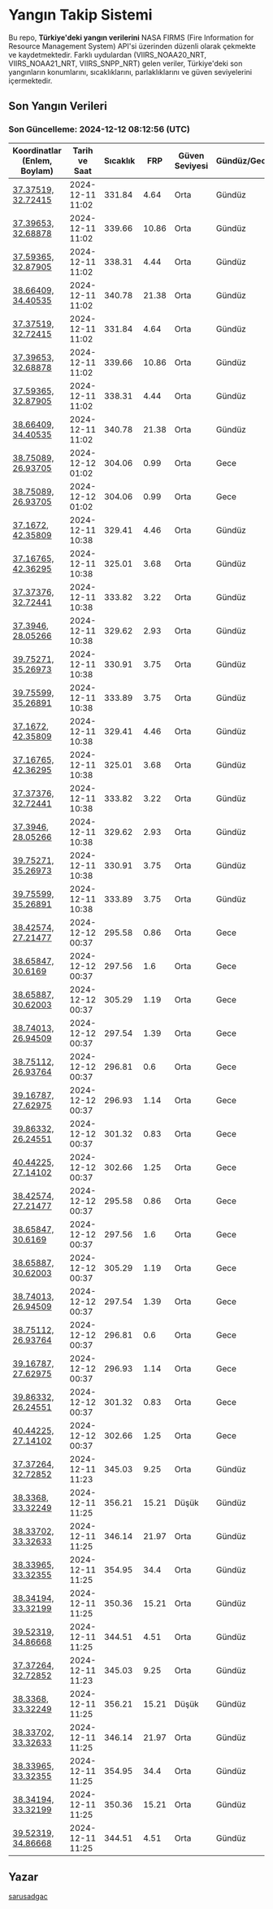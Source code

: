 # Yangın Takip Sistemi

Bu repo, **Türkiye'deki yangın verilerini** NASA FIRMS (Fire Information for Resource Management System) API'si üzerinden düzenli olarak çekmekte ve kaydetmektedir. Farklı uydulardan (VIIRS_NOAA20_NRT, VIIRS_NOAA21_NRT, VIIRS_SNPP_NRT) gelen veriler, Türkiye'deki son yangınların konumlarını, sıcaklıklarını, parlaklıklarını ve güven seviyelerini içermektedir.

## Son Yangın Verileri
### Son Güncelleme: 2024-12-12 08:12:56 (UTC)

| Koordinatlar (Enlem, Boylam) | Tarih ve Saat | Sıcaklık | FRP | Güven Seviyesi | Gündüz/Gece |
|-----------------------------|----------------|----------|-----|----------------|-------------|
| [37.37519, 32.72415](https://www.google.com/maps?q=37.37519,32.72415) | 2024-12-11 11:02 | 331.84 | 4.64 | Orta | Gündüz |
| [37.39653, 32.68878](https://www.google.com/maps?q=37.39653,32.68878) | 2024-12-11 11:02 | 339.66 | 10.86 | Orta | Gündüz |
| [37.59365, 32.87905](https://www.google.com/maps?q=37.59365,32.87905) | 2024-12-11 11:02 | 338.31 | 4.44 | Orta | Gündüz |
| [38.66409, 34.40535](https://www.google.com/maps?q=38.66409,34.40535) | 2024-12-11 11:02 | 340.78 | 21.38 | Orta | Gündüz |
| [37.37519, 32.72415](https://www.google.com/maps?q=37.37519,32.72415) | 2024-12-11 11:02 | 331.84 | 4.64 | Orta | Gündüz |
| [37.39653, 32.68878](https://www.google.com/maps?q=37.39653,32.68878) | 2024-12-11 11:02 | 339.66 | 10.86 | Orta | Gündüz |
| [37.59365, 32.87905](https://www.google.com/maps?q=37.59365,32.87905) | 2024-12-11 11:02 | 338.31 | 4.44 | Orta | Gündüz |
| [38.66409, 34.40535](https://www.google.com/maps?q=38.66409,34.40535) | 2024-12-11 11:02 | 340.78 | 21.38 | Orta | Gündüz |
| [38.75089, 26.93705](https://www.google.com/maps?q=38.75089,26.93705) | 2024-12-12 01:02 | 304.06 | 0.99 | Orta | Gece |
| [38.75089, 26.93705](https://www.google.com/maps?q=38.75089,26.93705) | 2024-12-12 01:02 | 304.06 | 0.99 | Orta | Gece |
| [37.1672, 42.35809](https://www.google.com/maps?q=37.1672,42.35809) | 2024-12-11 10:38 | 329.41 | 4.46 | Orta | Gündüz |
| [37.16765, 42.36295](https://www.google.com/maps?q=37.16765,42.36295) | 2024-12-11 10:38 | 325.01 | 3.68 | Orta | Gündüz |
| [37.37376, 32.72441](https://www.google.com/maps?q=37.37376,32.72441) | 2024-12-11 10:38 | 333.82 | 3.22 | Orta | Gündüz |
| [37.3946, 28.05266](https://www.google.com/maps?q=37.3946,28.05266) | 2024-12-11 10:38 | 329.62 | 2.93 | Orta | Gündüz |
| [39.75271, 35.26973](https://www.google.com/maps?q=39.75271,35.26973) | 2024-12-11 10:38 | 330.91 | 3.75 | Orta | Gündüz |
| [39.75599, 35.26891](https://www.google.com/maps?q=39.75599,35.26891) | 2024-12-11 10:38 | 333.89 | 3.75 | Orta | Gündüz |
| [37.1672, 42.35809](https://www.google.com/maps?q=37.1672,42.35809) | 2024-12-11 10:38 | 329.41 | 4.46 | Orta | Gündüz |
| [37.16765, 42.36295](https://www.google.com/maps?q=37.16765,42.36295) | 2024-12-11 10:38 | 325.01 | 3.68 | Orta | Gündüz |
| [37.37376, 32.72441](https://www.google.com/maps?q=37.37376,32.72441) | 2024-12-11 10:38 | 333.82 | 3.22 | Orta | Gündüz |
| [37.3946, 28.05266](https://www.google.com/maps?q=37.3946,28.05266) | 2024-12-11 10:38 | 329.62 | 2.93 | Orta | Gündüz |
| [39.75271, 35.26973](https://www.google.com/maps?q=39.75271,35.26973) | 2024-12-11 10:38 | 330.91 | 3.75 | Orta | Gündüz |
| [39.75599, 35.26891](https://www.google.com/maps?q=39.75599,35.26891) | 2024-12-11 10:38 | 333.89 | 3.75 | Orta | Gündüz |
| [38.42574, 27.21477](https://www.google.com/maps?q=38.42574,27.21477) | 2024-12-12 00:37 | 295.58 | 0.86 | Orta | Gece |
| [38.65847, 30.6169](https://www.google.com/maps?q=38.65847,30.6169) | 2024-12-12 00:37 | 297.56 | 1.6 | Orta | Gece |
| [38.65887, 30.62003](https://www.google.com/maps?q=38.65887,30.62003) | 2024-12-12 00:37 | 305.29 | 1.19 | Orta | Gece |
| [38.74013, 26.94509](https://www.google.com/maps?q=38.74013,26.94509) | 2024-12-12 00:37 | 297.54 | 1.39 | Orta | Gece |
| [38.75112, 26.93764](https://www.google.com/maps?q=38.75112,26.93764) | 2024-12-12 00:37 | 296.81 | 0.6 | Orta | Gece |
| [39.16787, 27.62975](https://www.google.com/maps?q=39.16787,27.62975) | 2024-12-12 00:37 | 296.93 | 1.14 | Orta | Gece |
| [39.86332, 26.24551](https://www.google.com/maps?q=39.86332,26.24551) | 2024-12-12 00:37 | 301.32 | 0.83 | Orta | Gece |
| [40.44225, 27.14102](https://www.google.com/maps?q=40.44225,27.14102) | 2024-12-12 00:37 | 302.66 | 1.25 | Orta | Gece |
| [38.42574, 27.21477](https://www.google.com/maps?q=38.42574,27.21477) | 2024-12-12 00:37 | 295.58 | 0.86 | Orta | Gece |
| [38.65847, 30.6169](https://www.google.com/maps?q=38.65847,30.6169) | 2024-12-12 00:37 | 297.56 | 1.6 | Orta | Gece |
| [38.65887, 30.62003](https://www.google.com/maps?q=38.65887,30.62003) | 2024-12-12 00:37 | 305.29 | 1.19 | Orta | Gece |
| [38.74013, 26.94509](https://www.google.com/maps?q=38.74013,26.94509) | 2024-12-12 00:37 | 297.54 | 1.39 | Orta | Gece |
| [38.75112, 26.93764](https://www.google.com/maps?q=38.75112,26.93764) | 2024-12-12 00:37 | 296.81 | 0.6 | Orta | Gece |
| [39.16787, 27.62975](https://www.google.com/maps?q=39.16787,27.62975) | 2024-12-12 00:37 | 296.93 | 1.14 | Orta | Gece |
| [39.86332, 26.24551](https://www.google.com/maps?q=39.86332,26.24551) | 2024-12-12 00:37 | 301.32 | 0.83 | Orta | Gece |
| [40.44225, 27.14102](https://www.google.com/maps?q=40.44225,27.14102) | 2024-12-12 00:37 | 302.66 | 1.25 | Orta | Gece |
| [37.37264, 32.72852](https://www.google.com/maps?q=37.37264,32.72852) | 2024-12-11 11:23 | 345.03 | 9.25 | Orta | Gündüz |
| [38.3368, 33.32249](https://www.google.com/maps?q=38.3368,33.32249) | 2024-12-11 11:25 | 356.21 | 15.21 | Düşük | Gündüz |
| [38.33702, 33.32633](https://www.google.com/maps?q=38.33702,33.32633) | 2024-12-11 11:25 | 346.14 | 21.97 | Orta | Gündüz |
| [38.33965, 33.32355](https://www.google.com/maps?q=38.33965,33.32355) | 2024-12-11 11:25 | 354.95 | 34.4 | Orta | Gündüz |
| [38.34194, 33.32199](https://www.google.com/maps?q=38.34194,33.32199) | 2024-12-11 11:25 | 350.36 | 15.21 | Orta | Gündüz |
| [39.52319, 34.86668](https://www.google.com/maps?q=39.52319,34.86668) | 2024-12-11 11:25 | 344.51 | 4.51 | Orta | Gündüz |
| [37.37264, 32.72852](https://www.google.com/maps?q=37.37264,32.72852) | 2024-12-11 11:23 | 345.03 | 9.25 | Orta | Gündüz |
| [38.3368, 33.32249](https://www.google.com/maps?q=38.3368,33.32249) | 2024-12-11 11:25 | 356.21 | 15.21 | Düşük | Gündüz |
| [38.33702, 33.32633](https://www.google.com/maps?q=38.33702,33.32633) | 2024-12-11 11:25 | 346.14 | 21.97 | Orta | Gündüz |
| [38.33965, 33.32355](https://www.google.com/maps?q=38.33965,33.32355) | 2024-12-11 11:25 | 354.95 | 34.4 | Orta | Gündüz |
| [38.34194, 33.32199](https://www.google.com/maps?q=38.34194,33.32199) | 2024-12-11 11:25 | 350.36 | 15.21 | Orta | Gündüz |
| [39.52319, 34.86668](https://www.google.com/maps?q=39.52319,34.86668) | 2024-12-11 11:25 | 344.51 | 4.51 | Orta | Gündüz |

## Yazar

[sarusadgac](https://x.com/sarusadgac)
